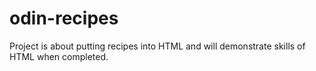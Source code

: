 # odin-recipes
Project is about putting recipes into HTML and will demonstrate skills of HTML when completed.